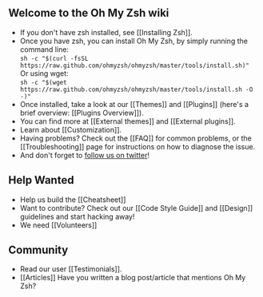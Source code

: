 ## Welcome to the Oh My Zsh wiki

- If you don't have zsh installed, see [[Installing Zsh]].
- Once you have zsh, you can install Oh My Zsh, by simply running the command line:    
`sh -c "$(curl -fsSL https://raw.github.com/ohmyzsh/ohmyzsh/master/tools/install.sh)"`    
Or using wget:    
`sh -c "$(wget https://raw.github.com/ohmyzsh/ohmyzsh/master/tools/install.sh -O -)"`    
- Once installed, take a look at our [[Themes]] and [[Plugins]] (here's a brief overview: [[Plugins Overview]]).
- You can find more at [[External themes]] and [[External plugins]].
- Learn about [[Customization]].
- Having problems? Check out the [[FAQ]] for common problems, or the [[Troubleshooting]] page for instructions on how to diagnose the issue.
- And don't forget to [follow us on twitter](http://twitter.com/ohmyzsh)!

## Help Wanted

- Help us build the [[Cheatsheet]]
- Want to contribute? Check out our [[Code Style Guide]] and [[Design]] guidelines and start hacking away!
- We need [[Volunteers]]

## Community

- Read our user [[Testimonials]].
- [[Articles]] Have you written a blog post/article that mentions Oh My Zsh?
